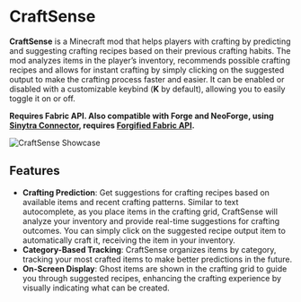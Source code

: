 # CraftSense

**CraftSense** is a Minecraft mod that helps players with crafting by predicting and suggesting crafting recipes based on their previous crafting habits. The mod analyzes items in the player’s inventory, recommends possible crafting recipes and allows for instant crafting by simply clicking on the suggested output to make the crafting process faster and easier. It can be enabled or disabled with a customizable keybind (**K** by default), allowing you to easily toggle it on or off.

**Requires Fabric API. Also compatible with Forge and NeoForge, using [Sinytra Connector](https://modrinth.com/mod/connector), requires [Forgified Fabric API](https://modrinth.com/mod/forgified-fabric-api).**

![CraftSense Showcase](https://cdn.modrinth.com/data/cached_images/b70322cf87470720fc685f3354b4e37c6533eb4a_0.webp)

## Features

- **Crafting Prediction**: Get suggestions for crafting recipes based on available items and recent crafting patterns. Similar to text autocomplete, as you place items in the crafting grid, CraftSense will analyze your inventory and provide real-time suggestions for crafting outcomes. You can simply click on the suggested recipe output item to automatically craft it, receiving the item in your inventory.
- **Category-Based Tracking**: CraftSense organizes items by category, tracking your most crafted items to make better predictions in the future.
- **On-Screen Display**: Ghost items are shown in the crafting grid to guide you through suggested recipes, enhancing the crafting experience by visually indicating what can be created.
